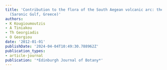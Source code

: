 ```yaml
---
title: 'Contribution to the flora of the South Aegean volcanic arc: the Methana Peninsula
  (Saronic Gulf, Greece)'
authors:
- K Kougioumoutzis
- A Tiniakou
- Th Georgiadis
- O Georgiou
date: '2012-01-01'
publishDate: '2024-04-04T10:49:30.788962Z'
publication_types:
- article-journal
publication: '*Edinburgh Journal of Botany*'
---
```

